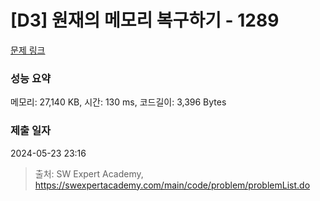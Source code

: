 # [D3] 원재의 메모리 복구하기 - 1289 

[문제 링크](https://swexpertacademy.com/main/code/problem/problemDetail.do?contestProbId=AV19AcoKI9sCFAZN) 

### 성능 요약

메모리: 27,140 KB, 시간: 130 ms, 코드길이: 3,396 Bytes

### 제출 일자

2024-05-23 23:16



> 출처: SW Expert Academy, https://swexpertacademy.com/main/code/problem/problemList.do